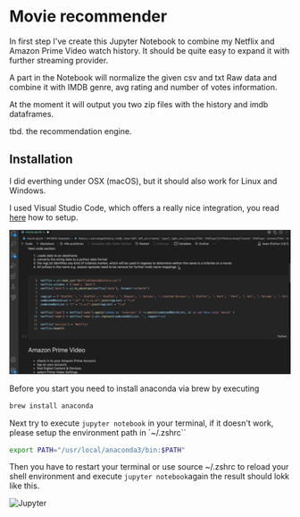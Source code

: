 # Movie recommender

In first step I've create this Jupyter Notebook to combine my Netflix and Amazon Prime Video watch history. It should be quite easy to expand it with further streaming provider.

A part in the Notebook will normalize the given csv and txt Raw data and combine it with IMDB genre, avg rating and number of votes information.

At the moment it will output you two zip files with the history and imdb dataframes.

tbd. the recommendation engine.


## Installation
I did everthing under OSX (macOS), but it should also work for Linux and Windows.

I used Visual Studio Code, which offers a really nice integration, you read [here](https://code.visualstudio.com/docs/datascience/jupyter-notebooks) how to setup.

![Visual Studio Code](img/ipynb.gif)


Before you start you need to install anaconda via brew by executing
```bash
brew install anaconda
```

Next try to execute `jupyter notebook` in your terminal, if it doesn't work, please  setup the environment path in `~/.zshrc``
```bash
export PATH="/usr/local/anaconda3/bin:$PATH"
````

Then you have to restart your terminal or use source ~/.zshrc to reload your shell environment and execute `jupyter notebook`again the result should lokk like this.

![Jupyter](img/jupyter.png)
